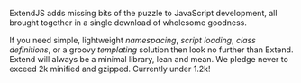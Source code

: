 ExtendJS adds missing bits of the puzzle to JavaScript development, all brought together in a single download of wholesome goodness.

If you need simple, lightweight _namespacing_, _script loading_, _class definitions_, or a groovy _templating_ solution then look no further than Extend. Extend will always be a minimal library, lean and mean. We pledge never to exceed 2k minified and gzipped. Currently under 1.2k!